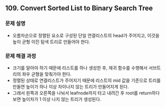 ## 109. Convert Sorted List to Binary Search Tree
### 문제 설명
- 오름차순으로 정렬된 요소로 구성된 단일 연결리스트의 head가 주어지고, 이것을 높이 균형 이진 탐색 트리로 만들어야 한다.
​
### 문제 해결 과정
- 크기를 알아야 하기 때문에 리스트를 하나 생성한 후, 재귀 함수를 수행해서 서브트리의 좌우 균형을 맞춰가야 한다.
- 정렬된 상태로 연결리스트가 주어지기 때문에 리스트의 mid 값을 기준으로 트리를 만들면 높이가 하나 이상 차이나지 않는 트리가 만들어지게 된다.
- 그래서 왼쪽과 오른쪽을 나눠서 leafnode까지 타고 내려간 후 root를 return하다보면 높이차가 1 이상 나지 않는 트리가 생성된다.